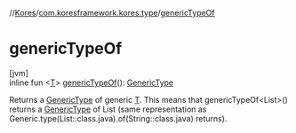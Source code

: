 //[Kores](../../index.md)/[com.koresframework.kores.type](index.md)/[genericTypeOf](generic-type-of.md)

# genericTypeOf

[jvm]\
inline fun <[T](generic-type-of.md)> [genericTypeOf](generic-type-of.md)(): [GenericType](-generic-type/index.md)

Returns a [GenericType](-generic-type/index.md) of generic [T](generic-type-of.md). This means that genericTypeOf<List<String>>() returns a [GenericType](-generic-type/index.md) of List<String> (same representation as Generic.type(List::class.java).of(String::class.java) returns).
